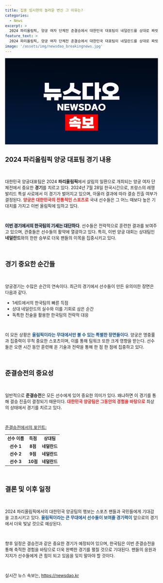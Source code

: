 ```yaml
---
title: 집중 임시현의 놀라운 변신 그 이유는?
categories:
  - News
excerpt: >
  2024 파리올림픽, 양궁 여자 단체전 준결승에서 대한민국 대표팀이 네덜란드를 상대로 짜릿한 대결을 펼쳤습니다! 무대 뒤에 숨겨진 노력과 이들의 도전담이 궁금하다면 클릭하세요!
feature_text: >
  2024 파리올림픽, 양궁 여자 단체전 준결승에서 대한민국 대표팀이 네덜란드를 상대로 짜릿한 대결을 펼쳤습니다! 무대 뒤에 숨겨진 노력과 이들의 도전담이 궁금하다면 클릭하세요!
image: '/assets/img/newsdao_breakingnews.jpg'
---
```


<p><img src="/assets/img/newsdao_breakingnews.jpg" alt="koreaapp 속보" /></p>

<h2 data-ke-size="size26">2024 파리올림픽 양궁 대표팀 경기 내용</h2>

<p data-ke-size="size16">&nbsp;</p>

<p>대한민국 양궁대표팀은 2024 <b>파리올림픽</b>에서 살림의 일환으로 개최되는 양궁 여자 단체전에서 중요한 <b>경기</b>를 치르고 있다. 2024년 7월 28일 한국시간으로, 프랑스의 레쟁발리드 특설 사로에서 이 경기가 벌어지고 있으며, 아울러 결과에 따라 결승 진출 여부가 결정된다. <b><span style="color: #ee2323;">양궁은 대한민국의 전통적인 스포츠로</span></b> 국내 선수들은 그 어느 때보다 높은 기대치를 가지고 이번 올림픽에 임하고 있다. </p>

<p data-ke-size="size16">&nbsp;</p>

<p><b><span style="background-color: #21538527;">이번 경기에서의 한국팀의 기세는 대단하다</span></b>. 선수들은 전략적으로 훈련한 결과를 보여주고 있으며, 관중들은 선수들의 활약에 열광하고 있다. 특히, 이번 양궁 대회는 상대팀인 <b>네덜란드</b>와의 한판 승부로 더욱 팬들의 이목을 집중시키고 있다. </p>

<p data-ke-size="size16">&nbsp;</p>

<h2 data-ke-size="size26">경기 중요한 순간들</h2>

<p data-ke-size="size16">&nbsp;</p>

<p>양궁경기는 수많은 순간의 연속이다. 최근의 경기에서 선수들이 만든 유의미한 장면은 다음과 같다.</p>

<ul>
    <li>1세트에서의 한국팀의 빠른 득점</li>
    <li>상대 네덜란드의 실수와 이를 기회로 삼은 순간</li>
    <li>독특한 전술을 활용한 한국팀의 전략적 대응</li>
</ul>

<p data-ke-size="size16">&nbsp;</p>

<p>이 모든 상황은 <b><span style="color: #1a5490;">올림픽이라는 무대에서만 볼 수 있는 특별한 장면들이다</span></b>. 양궁은 명중률과 집중력이 무척 중요한 스포츠이며, 이를 통해 팀워크 또한 크게 영향을 받는다. 선수들은 오랜 시간 동안 훈련해 온 기술과 전략을 통해 한 점 한 점에 집중하고 있다.</p>

<p data-ke-size="size16">&nbsp;</p>

<h2 data-ke-size="size26">준결승전의 중요성</h2>

<p data-ke-size="size16">&nbsp;</p>

<p>일반적으로 <b>준결승전</b>은 모든 선수에게 있어 중요한 의미가 있다. 왜냐하면 이 경기를 통해 결승 진출이 결정되기 때문이다. <b><span style="color: #ee2323;">대한민국 양궁팀은 그동안의 경험을 바탕으로</span></b> 최상의 상태에서 경기를 치르고 있다. </p>

<p data-ke-size="size16">&nbsp;</p>

<p><u>준결승전에서의 포인트:</u></p>

<table style="width:100%">
    <tr>
        <td style="text-align: center; height: 17px;"><b>선수 이름</b></td>
        <td style="text-align: center; height: 17px;"><b>득점</b></td>
        <td style="text-align: center; height: 17px;"><b>상대팀</b></td>
    </tr>
    <tr>
        <td style="text-align: center; height: 17px;"><b>선수 1</b></td>
        <td style="text-align: center; height: 17px;"><b>8점</b></td>
        <td style="text-align: center; height: 17px;"><b>네덜란드</b></td>
    </tr>
    <tr>
        <td style="text-align: center; height: 17px;"><b>선수 2</b></td>
        <td style="text-align: center; height: 17px;"><b>9점</b></td>
        <td style="text-align: center; height: 17px;"><b>네덜란드</b></td>
    </tr>
    <tr>
        <td style="text-align: center; height: 17px;"><b>선수 3</b></td>
        <td style="text-align: center; height: 17px;"><b>10점</b></td>
        <td style="text-align: center; height: 17px;"><b>네덜란드</b></td>
    </tr>
</table>

<p data-ke-size="size16">&nbsp;</p>

<h2 data-ke-size="size26">결론 및 이후 일정</h2>

<p data-ke-size="size16">&nbsp;</p>

<p>2024 파리올림픽에서의 대한민국 양궁팀의 행보는 스포츠 팬들과 국민들에게 기대감을 고조시키고 있다. <b><span style="color: #1a5490;">올림픽이라는 큰 무대에서 선수들이 보여줄 경기력이</span></b> 앞으로의 경기에서 더욱 빛날 것으로 예상된다. </p>

<p data-ke-size="size16">&nbsp;</p>

<p>향후 일정은 결승전과 같은 중요한 경기가 예정되어 있으며, 한국팀은 이번 준결승전을 통해 축적한 경험을 바탕으로 더욱 완벽한 경기를 펼칠 것으로 기대된다. 팬들의 응원과 지지가 선수들에게 큰 힘이 되고 있음을 잊지 말아야 할 것이다. </p>

<p data-ke-size="size16">&nbsp;</p>
실시간 뉴스 속보는, <a href="https://newsdao.kr" rel="dofollow">https://newsdao.kr</a>


